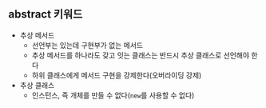 ## abstract 키워드
- 추상 메서드
  - 선언부는 있는데 구현부가 없는 메서드
  - 추상 메서드를 하나라도 갖고 잇는 클래스는 반드시 추상 클래스로 선언해야 한다
  - 하위 클래스에게 메서드 구현을 강제한다(오버라이딩 강제)
- 추상 클래스
  - 인스턴스, 즉 개체를 만들 수 없다(`new`를 사용할 수 없다)